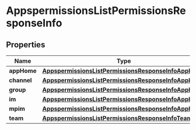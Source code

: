 

# AppspermissionsListPermissionsResponseInfo


## Properties

| Name | Type | Description | Notes |
|------------ | ------------- | ------------- | -------------|
|**appHome** | [**AppspermissionsListPermissionsResponseInfoAppHome**](AppspermissionsListPermissionsResponseInfoAppHome.md) |  |  |
|**channel** | [**AppspermissionsListPermissionsResponseInfoAppHome**](AppspermissionsListPermissionsResponseInfoAppHome.md) |  |  |
|**group** | [**AppspermissionsListPermissionsResponseInfoAppHome**](AppspermissionsListPermissionsResponseInfoAppHome.md) |  |  |
|**im** | [**AppspermissionsListPermissionsResponseInfoAppHome**](AppspermissionsListPermissionsResponseInfoAppHome.md) |  |  |
|**mpim** | [**AppspermissionsListPermissionsResponseInfoAppHome**](AppspermissionsListPermissionsResponseInfoAppHome.md) |  |  |
|**team** | [**AppspermissionsListPermissionsResponseInfoTeam**](AppspermissionsListPermissionsResponseInfoTeam.md) |  |  |




